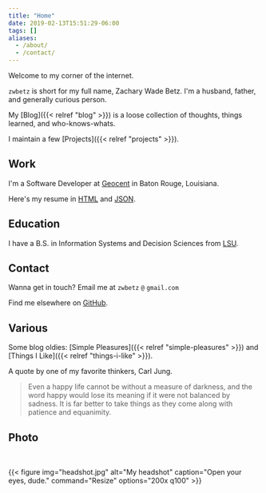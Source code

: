 ```yaml
---
title: "Home"
date: 2019-02-13T15:51:29-06:00
tags: []
aliases:
  - /about/
  - /contact/
---
```


Welcome to my corner of the internet.

`zwbetz` is short for my full name, Zachary Wade Betz. I'm a husband, father, and generally curious person.

My [Blog]({{< relref "blog" >}}) is a loose collection of thoughts, things learned, and who-knows-whats.

I maintain a few [Projects]({{< relref "projects" >}}).

## Work

I'm a Software Developer at [Geocent](https://www.geocent.com) in Baton Rouge, Louisiana.

Here's my resume in [HTML](/resume/resume.html) and [JSON](/resume/resume.json).

## Education

I have a B.S. in Information Systems and Decision Sciences from [LSU](https://www.lsu.edu).

## Contact

Wanna get in touch? Email me at `zwbetz` `@` `gmail.com`

Find me elsewhere on [GitHub](https://github.com/zwbetz-gh).

## Various

Some blog oldies: [Simple Pleasures]({{< relref "simple-pleasures" >}}) and [Things I Like]({{< relref "things-i-like" >}}).

A quote by one of my favorite thinkers, Carl Jung.

> Even a happy life cannot be without a measure of darkness, and the word happy would lose its meaning if it were not balanced by sadness. It is far better to take things as they come along with patience and equanimity.

## Photo

<br>

<style>
  .usa-image-block img {
    border-radius: 5%;
  }
</style>
{{< figure
img="headshot.jpg"
alt="My headshot"
caption="Open your eyes, dude."
command="Resize"
options="200x q100" >}}
